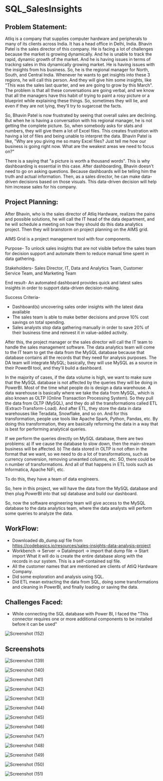 # SQL_SalesInsights
## Problem Statement:
Atliq is a company that supplies computer hardware and peripherals to many of its clients across India. It has a head office in Delhi, India. Bhavin Patel is the sales director of this company. He is facing a lot of challenges because the market is growing dynamically. And he is unable to track the rapid, dynamic growth of the market. And he is having issues in terms of tracking sales in this dynamically growing market. He is having issues with the insights from his business. So, he is the regional manager for North, South, and Central India. Whenever he wants to get insights into these 3 regions, he will call this person. And they will give him some insights, like "This was the sales last quarter, and we are going to grow by this March". The problem is that all these conversations are going verbal, and we know that all the managers have this habit of trying to paint a rosy picture or a blueprint while explaining these things. So, sometimes they will lie, and even if they are not lying, they'll try to sugarcoat the facts. 

So, Bhavin Patel is now frustrated by seeing that overall sales are declining. But when he is having a conversation with his regional manager, he is not getting the complete picture. So, when somebody asks for stats and numbers, they will give them a lot of Excel files. This creates frustration with having a lot of files and being unable to interpret the data. Bhavin Patel is like, "Why are you giving me so many Excel files? Just tell me how our business is going right now. What are the weakest areas we need to focus on?"

There is a saying that "a picture is worth a thousand words". This is why dashboarding is essential in this case. After dashboarding, Bhavin doesn't need to go on asking questions. Because dashboards will be telling him the truth and actual information. Then, as a sales director, he can make data-driven decisions based on those visuals. This data-driven decision will help him increase sales for his company.

## Project Planning:
After Bhavin, who is the sales director of Atliq Hardware, realizes the pains and possible solutions, he will call the IT head of the data department, and he will schedule a meeting on how they should do this data analytics project. Then they will brainstorm on project planning on the AIMS grid.

AIMS Grid is a project management tool with four components.

Purpose-
To unlock sales insights that are not visible before the sales team for decision support and automate them to reduce manual time spent in data gathering.

Stakeholders-
Sales Director, IT, Data and Analytics Team, Customer Service Team, and Marketing Team

End result-
An automated dashboard provides quick and latest sales insights in order to support data-driven decision-making.

Success Criteria- 
- Dashboard(s) uncovering sales order insights with the latest data available
- The sales team is able to make better decisions and prove 10% cost savings on total spending.
- Sales analysts stop data gathering manually in order to save 20% of their business time and reinvest it in value-added activity.

After this, the project manager or the sales director will call the IT team to handle the sales management software. The data analytics team will come to the IT team to get the data from the MySQL database because that database contains all the records that they need for analysis purposes. The DA team will integrate MySQL; basically, they will use MySQL as a source in their PowerBI tool, and they'll build a dashboard. 

In the majority of cases, if the data volume is high, we want to make sure that the MySQL database is not affected by the queries they will be doing in PowerBI. Most of the time what people do is design a data warehouse. A data warehouse is basically where we take the data from MySQL, which is also known as OLTP (Online Transaction Processing System). So they pull the data from OLTP (MySQL), and they do all the transformations called ETL (Extract-Transform-Load). And after ETL, they store the data in data warehouses like Teradata, Snowflake, and so on. And for this transformation, people use tools like Apache Spark, Python, Pandas, etc. By doing this transformation, they are basically reforming the data in a way that is best for performing analytical queries.

If we perform the queries directly on MySQL database, there are two problems:
a) If we cause the database to slow down, then the main-stream business will be affected.
b) The data stored in OLTP is not often in the format that we want, so we need to do a lot of transformations, such as currency conversion, removing unwanted columns, etc. SO, there could be n number of transformations. And all of that happens in ETL tools such as Informatica, Apache NiFi, etc.

To do this, they have a team of data engineers.

So, here in this project, we will have the data from the MySQL database and then plug PowerBI into that sql database and build our dashboard.

So, now the software engineering team will give access to the MySQL database to the data analytics team, where the data analysts will perform some queries to analyze the data.

## WorkFlow:
- Downloaded db_dump.sql file from https://codebasics.io/resources/sales-insights-data-analysis-project
- Workbench -> Server -> DataImport -> import that dump file -> Start import
What it will do is create the entire database along with the records in our system. This is a self-contained sql file.
- All the customer names that are mentioned are clients of AtliQ Hardware Company.
- Did some exploration and analysis using SQL.
- Did ETL mean extracting the data from SQL, doing some transformations and cleaning in PowerBI, and finally loading or saving the data.


## Challenges Faced:
- While connecting the SQL database with Power BI, I faced the "This connector requires one or more additional components to be installed before it can be used"

![Screenshot (152)](https://github.com/SIDDHARTH107/SQL_SalesInsights/assets/103374957/02cdf737-5ce7-4d1e-a0cc-57cad0c88f8d)

## Screenshots

![Screenshot (139)](https://github.com/SIDDHARTH107/SQL_SalesInsights/assets/103374957/094202e7-8db0-4c2d-ad19-d54f6bdeb0fd)

![Screenshot (140)](https://github.com/SIDDHARTH107/SQL_SalesInsights/assets/103374957/b0a5a2d7-7b9b-467e-8067-74ef567d907c)

![Screenshot (141)](https://github.com/SIDDHARTH107/SQL_SalesInsights/assets/103374957/8d70e59d-97a5-4d29-8499-acb651e2f166)

![Screenshot (142)](https://github.com/SIDDHARTH107/SQL_SalesInsights/assets/103374957/3add89d5-2f79-4e92-82a9-157b6cb31d89)

![Screenshot (143)](https://github.com/SIDDHARTH107/SQL_SalesInsights/assets/103374957/ba940cad-63ee-48a9-97f0-6381ef1d6039)

![Screenshot (144)](https://github.com/SIDDHARTH107/SQL_SalesInsights/assets/103374957/8a3cbcef-0a4c-4753-aaf9-dd05d59a8d5f)

![Screenshot (145)](https://github.com/SIDDHARTH107/SQL_SalesInsights/assets/103374957/d3280f91-6301-42ab-b680-870b689ed3d9)

![Screenshot (146)](https://github.com/SIDDHARTH107/SQL_SalesInsights/assets/103374957/50580d15-85b1-42cd-bd28-80757a6e17ab)

![Screenshot (147)](https://github.com/SIDDHARTH107/SQL_SalesInsights/assets/103374957/67c3c38c-9a82-4449-98b9-5a801ed27c62)

![Screenshot (148)](https://github.com/SIDDHARTH107/SQL_SalesInsights/assets/103374957/ba91cab6-adae-430e-9ae2-d679cb17019b)

![Screenshot (149)](https://github.com/SIDDHARTH107/SQL_SalesInsights/assets/103374957/0539e922-97a6-49d5-b2b5-3e2c100a3a2c)

![Screenshot (150)](https://github.com/SIDDHARTH107/SQL_SalesInsights/assets/103374957/bc708cc4-067f-491c-9e21-e5854cc6459d)

![Screenshot (151)](https://github.com/SIDDHARTH107/SQL_SalesInsights/assets/103374957/44e2820d-0756-419c-9463-eab9d31f8b93)
